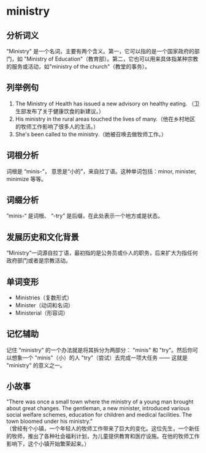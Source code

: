 # ministry

## 分析词义

  

"Ministry" 是一个名词，主要有两个含义。第一，它可以指的是一个国家政府的部门，如 "Ministry of Education"（教育部）。第二，它也可以用来具体指某种宗教的服务或活动，如"ministry of the church"（教堂的事务）。

  

## 列举例句

  

1.  The Ministry of Health has issued a new advisory on healthy eating. （卫生部发布了关于健康饮食的新建议。）
2.  His ministry in the rural areas touched the lives of many.（他在乡村地区的牧师工作影响了很多人的生活。）
3.  She's been called to the ministry.（她被召唤去做牧师工作。）

  

## 词根分析

  

词根是 “minis-”， 意思是“小的”，来自拉丁语。这种单词包括：minor, minister, minimize 等等。

  

## 词缀分析

  

”minis-“ 是词根、 “-try” 是后缀，在此处表示一个地方或是状态。

  

## 发展历史和文化背景

  

“Ministry”一词源自拉丁语，最初指的是公务员或仆人的职务，后来扩大为指任何政府部门或者是宗教活动。

  

## 单词变形

  

*   Ministries（复数形式）
*   Minister（动词和名词）
*   Ministerial（形容词）

  

## 记忆辅助

  

记住 "ministry" 的一个办法就是将其拆分为两部分： "minis" 和 "try"。然后你可以想象一个 "minis"（小）的人 "try"（尝试）去完成一项大任务 —— 这就是 "ministry" 的意义之一。

  

## 小故事

  

"There was once a small town where the ministry of a young man brought about great changes. The gentleman, a new minister, introduced various social welfare schemes, education for children and medical facilities. The town bloomed under his ministry."  
（曾经有个小镇，一个年轻人的牧师工作带来了巨大的变化。这位先生，一个新任的牧师，推出了各种社会福利计划，为儿童提供教育和医疗设施。在他的牧师工作影响下，这个小镇开始繁荣起来。）
